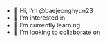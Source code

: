 - 👋 Hi, I’m @baejeonghyun23
- 👀 I’m interested in
- 🌱 I’m currently learning 
- 💞️ I’m looking to collaborate on

<!---
baejeonghyun23/baejeonghyun23 is a ✨ special ✨ repository because its `README.md` (this file) appears on your GitHub profile.
You can click the Preview link to take a look at your changes.
--->
